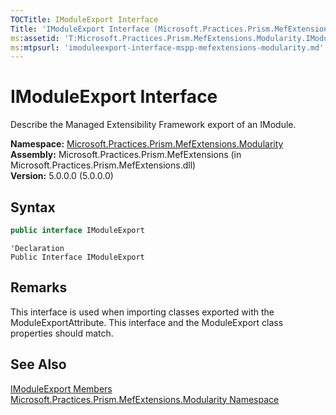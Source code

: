 ```yaml
---
TOCTitle: IModuleExport Interface
Title: 'IModuleExport Interface (Microsoft.Practices.Prism.MefExtensions.Modularity)'
ms:assetid: 'T:Microsoft.Practices.Prism.MefExtensions.Modularity.IModuleExport'
ms:mtpsurl: 'imoduleexport-interface-mspp-mefextensions-modularity.md'
---
```


# IModuleExport Interface

Describe the Managed Extensibility Framework export of an IModule.

**Namespace:** [Microsoft.Practices.Prism.MefExtensions.Modularity](/patterns-practices/reference/mspp-mefextensions-modularity-namespace)  
**Assembly:** Microsoft.Practices.Prism.MefExtensions (in Microsoft.Practices.Prism.MefExtensions.dll)  
**Version:** 5.0.0.0 (5.0.0.0)

## Syntax

```C#
public interface IModuleExport
```

```VB
'Declaration
Public Interface IModuleExport
```

## Remarks

 This interface is used when importing classes exported with the ModuleExportAttribute. This interface and the ModuleExport class properties should match.

## See Also

[IModuleExport Members](/patterns-practices/reference/imoduleexport-members-mspp-mefextensions-modularity)  
[Microsoft.Practices.Prism.MefExtensions.Modularity Namespace](/patterns-practices/reference/mspp-mefextensions-modularity-namespace)  